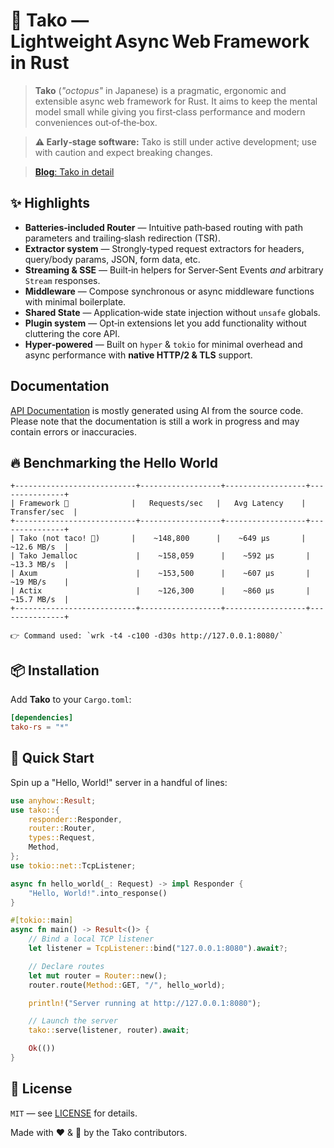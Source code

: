 # 🐙 Tako — Lightweight Async Web Framework in Rust

> **Tako** (*"octopus"* in Japanese) is a pragmatic, ergonomic and extensible async web framework for Rust.
> It aims to keep the mental model small while giving you first‑class performance and modern conveniences out‑of‑the‑box.

> **⚠️ Early‑stage software:** Tako is still under active development; use with caution and expect breaking changes.

> [**Blog**: Tako in detail](https://rust-dd.com/post/tako-a-lightweight-async-web-framework-on-tokio-and-hyper)


## ✨ Highlights

* **Batteries‑included Router** — Intuitive path‑based routing with path parameters and trailing‑slash redirection (TSR).
* **Extractor system** — Strongly‑typed request extractors for headers, query/body params, JSON, form data, etc.
* **Streaming & SSE** — Built‑in helpers for Server‑Sent Events *and* arbitrary `Stream` responses.
* **Middleware** — Compose synchronous or async middleware functions with minimal boilerplate.
* **Shared State** — Application‑wide state injection without `unsafe` globals.
* **Plugin system** — Opt‑in extensions let you add functionality without cluttering the core API.
* **Hyper‑powered** — Built on `hyper` & `tokio` for minimal overhead and async performance with **native HTTP/2 & TLS** support.

## Documentation

[API Documentation](https://docs.rs/tako/latest/tako/) is mostly generated using AI from the source code. Please note that the documentation is still a work in progress and may contain errors or inaccuracies.

## 🔥 Benchmarking the Hello World

```
+---------------------------+------------------+------------------+---------------+
| Framework 🦀              |   Requests/sec   |   Avg Latency    | Transfer/sec  |
+---------------------------+------------------+------------------+---------------+
| Tako (not taco! 🌮)       |    ~148,800      |    ~649 µs       |   ~12.6 MB/s  |
| Tako Jemalloc             |    ~158,059      |    ~592 µs       |   ~13.3 MB/s  |
| Axum                      |    ~153,500      |    ~607 µs       |   ~19 MB/s    |
| Actix                     |    ~126,300      |    ~860 µs       |   ~15.7 MB/s  |
+---------------------------+------------------+------------------+---------------+

👉 Command used: `wrk -t4 -c100 -d30s http://127.0.0.1:8080/`
```


## 📦 Installation

Add **Tako** to your `Cargo.toml`:

```toml
[dependencies]
tako-rs = "*"
```


## 🚀 Quick Start

Spin up a "Hello, World!" server in a handful of lines:

```rust
use anyhow::Result;
use tako::{
    responder::Responder,
    router::Router,
    types::Request,
    Method,
};
use tokio::net::TcpListener;

async fn hello_world(_: Request) -> impl Responder {
    "Hello, World!".into_response()
}

#[tokio::main]
async fn main() -> Result<()> {
    // Bind a local TCP listener
    let listener = TcpListener::bind("127.0.0.1:8080").await?;

    // Declare routes
    let mut router = Router::new();
    router.route(Method::GET, "/", hello_world);

    println!("Server running at http://127.0.0.1:8080");

    // Launch the server
    tako::serve(listener, router).await;

    Ok(())
}
```

## 📜 License

`MIT` — see [LICENSE](./LICENSE) for details.


Made with ❤️ & 🦀 by the Tako contributors.
